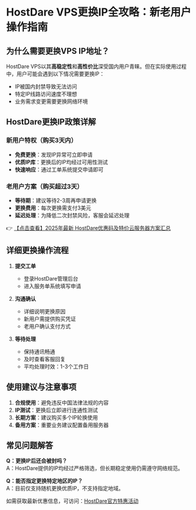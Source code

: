# HostDare VPS更换IP全攻略：新老用户操作指南

## 为什么需要更换VPS IP地址？
HostDare VPS以其**高稳定性**和**高性价比**深受国内用户青睐。但在实际使用过程中，用户可能会遇到以下情况需要更换IP：
- IP被国内封禁导致无法访问
- 特定IP线路访问速度不理想
- 业务需求变更需要更换网络环境

## HostDare更换IP政策详解
### 新用户特权（购买3天内）
- **免费更换**：发现IP异常可立即申请
- **优质IP库**：更换后的IP均经过可用性测试
- **快速响应**：通过工单系统提交申请即可

### 老用户方案（购买超过3天）
- **等待期**：建议等待2-3周再申请更换
- **更换费用**：每次更换需支付3美元
- **延迟处理**：为降低二次封禁风险，客服会延迟处理

👉 [【点击查看】2025年最新 HostDare优惠码及特价云服务器方案汇总](https://bit.ly/hostdare)

## 详细更换操作流程
1. **提交工单**
   - 登录HostDare管理后台
   - 进入服务单系统填写申请

2. **沟通确认**
   - 详细说明更换原因
   - 新用户需提供购买凭证
   - 老用户确认支付方式

3. **等待处理**
   - 保持通讯畅通
   - 及时查看客服回复
   - 平均处理时效：1-3个工作日

## 使用建议与注意事项
1. **合规使用**：避免违反中国法律法规的内容
2. **IP测试**：更换后立即进行连通性测试
3. **长期方案**：建议购买多个IP轮换使用
4. **备用方案**：重要业务建议配置备用服务器

## 常见问题解答
**Q：更换IP后还会被封吗？**  
A：HostDare提供的IP均经过严格筛选，但长期稳定使用仍需遵守网络规范。

**Q：能否指定更换特定地区的IP？**  
A：目前仅支持随机更换优质IP，不支持指定地域。

如需获取最新优惠信息，可访问：[HostDare官方特惠活动](https://bit.ly/hostdare)